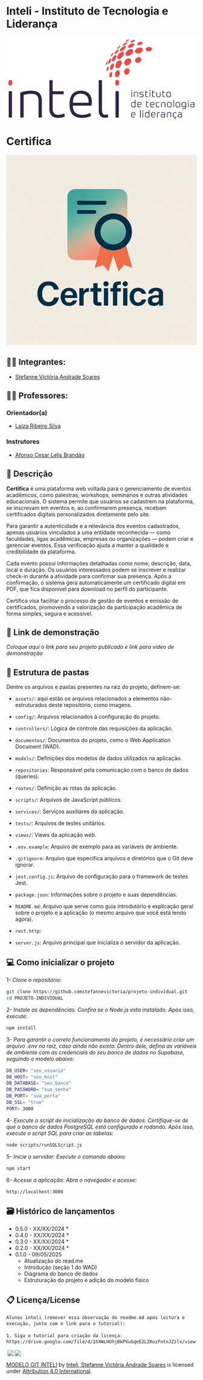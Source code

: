 # Inteli - Instituto de Tecnologia e Liderança 

<p align="center">
<a> <img src="assets\inteli.png" alt="Inteli - Instituto de Tecnologia e Liderança"> </a>
</p>

# Certifica

<p align="center">
<a href= "https://www.inteli.edu.br/"><img src="/assets/certifica.png" alt="Certifica" border="0"></a>
</p>

## :student: Integrantes: 
- <a href="https://www.linkedin.com/in/stefanne-soares-9b31a8256/">Stefanne Victória Andrade Soares</a> 

## :teacher: Professores:
### Orientador(a) 
- <a href="https://www.linkedin.com/in/laizaribeiro/">Laíza Ribeiro Silva</a>
### Instrutores
- <a href="https://www.linkedin.com/in/afonsolelis/">Afonso Cesar Lelis Brandão</a>


## 📝 Descrição

**Certifica** é uma plataforma web voltada para o gerenciamento de eventos acadêmicos, como palestras, workshops, seminários e outras atividades educacionais. O sistema permite que usuários se cadastrem na plataforma, se inscrevam em eventos e, ao confirmarem presença, recebam certificados digitais personalizados diretamente pelo site.

Para garantir a autenticidade e a relevância dos eventos cadastrados, apenas usuários vinculados a uma entidade reconhecida — como faculdades, ligas acadêmicas, empresas ou organizações — podem criar e gerenciar eventos. Essa verificação ajuda a manter a qualidade e credibilidade da plataforma.

Cada evento possui informações detalhadas como nome, descrição, data, local e duração. Os usuários interessados podem se inscrever e realizar check-in durante a atividade para confirmar sua presença. Após a confirmação, o sistema gera automaticamente um certificado digital em PDF, que fica disponível para download no perfil do participante.

Certifica visa facilitar o processo de gestão de eventos e emissão de certificados, promovendo a valorização da participação acadêmica de forma simples, segura e acessível.

## 📝 Link de demonstração

_Coloque aqui o link para seu projeto publicado e link para vídeo de demonstração_

## 📁 Estrutura de pastas

Dentre os arquivos e pastas presentes na raiz do projeto, definem-se:

- `assets/`: aqui estão os arquivos relacionados a elementos não-estruturados deste repositório, como imagens.

- `config/`: Arquivos relacionados à configuração do projeto.

- `controllers/`: Lógica de controle das requisições da aplicação.

- `documentos/`: Documentos do projeto, como o Web Application  Document (WAD).

- `models/`: Definições dos modelos de dados utilizados na aplicação.

- `repositories`: Responsável pela comunicação com o banco de dados (queries).

- `routes/`: Definição as rotas da aplicação.

- `scripts/`: Arquivos de JavaScript públicos.

- `services/`: Serviços auxiliares da aplicação.

- `tests/`: Arquivos de testes unitários.

- `views/`: Views da aplicação web.

- `.env.example`: Arquivo de exemplo para as variáveis de ambiente.

- `.gitignore`: Arquivo que especifica arquivos e diretórios que o Git deve ignorar.

- `jest.config.js`: Arquivo de configuração para o framework de testes Jest.

- `package.json`: Informações sobre o projeto e suas dependências.

- `README.md`: Arquivo que serve como guia introdutório e explicação geral sobre o projeto e a aplicação (o mesmo arquivo que você está lendo agora).

- `rest.http`: 

- `server.js`: Arquivo principal que inicializa o servidor da aplicação.


## 💻 Como inicializar o projeto

1- _Clone o repositório_:

```bash
git clone https://github.comstefannevictoria/projeto-individual.git
cd PROJETO-INDIVIDUAL
```

2- _Instale as dependências. Confira se o Node.js esta instalado. Após isso, execute:_

```bash
npm install
```

3- _Para garantir o correto funcionamento do projeto, é necessário criar um arquivo .env na raiz, caso ainda não exista. Dentro dele, defina as variáveis de ambiente com as credenciais do seu banco de dados no Supabase, seguindo o modelo abaixo:_

```bash
DB_USER= "seu_usuario"
DB_HOST= "seu_host"
DB_DATABASE= "seu_banco"
DB_PASSWORD= "sua_senha"
DB_PORT= "sua_porta"
DB_SSL= "true"
PORT= 3000
```

4- _Execute o script de inicialização do banco de dados: Certifique-se de que o banco de dados PostgreSQL está configurado e rodando. Após isso, execute o script SQL para criar as tabelas:_

```bash
node scripts/runSQLScript.js
```

5- _Inicie o servidor: Execute o comando abaixo:_

```bash
npm start
```

6- _Acesse a aplicação: Abra o navegador e acesse:_

```bash
http://localhost:3000
```


## 🗃 Histórico de lançamentos

* 0.5.0 - XX/XX/2024
    * 
* 0.4.0 - XX/XX/2024
    * 
* 0.3.0 - XX/XX/2024
    * 
* 0.2.0 - XX/XX/2024
    * 
* 0.1.0 - 09/05/2025
    * Atualização do read.me
    * Introdução (seção 1 do WAD)
    * Diagrama do banco de dados
    * Estruturação do projeto e adição do modelo físico

## 📋 Licença/License
```
Alunos inteli (remover essa observação do readme.md após leitura e execução, junto com o link para o tutorial):

1. Siga o tutorial para criação da licença: https://drive.google.com/file/d/1hXWLHUhjBkPVuGqeE2LZKozFntnJZzlx/view
```

<img style="height:22px!important;margin-left:3px;vertical-align:text-bottom;" src="https://mirrors.creativecommons.org/presskit/icons/cc.svg?ref=chooser-v1"><img style="height:22px!important;margin-left:3px;vertical-align:text-bottom;" src="https://mirrors.creativecommons.org/presskit/icons/by.svg?ref=chooser-v1"><p xmlns:cc="http://creativecommons.org/ns#" xmlns:dct="http://purl.org/dc/terms/"><a property="dct:title" rel="cc:attributionURL" href="https://github.com/Intelihub/Template_M2/">MODELO GIT INTELI</a> by <a rel="cc:attributionURL dct:creator" property="cc:attributionName" href="https://www.yggbrasil.com.br/vr">Inteli, Stefanne Victória Andrade Soares</a> is licensed under <a href="http://creativecommons.org/licenses/by/4.0/?ref=chooser-v1" target="_blank" rel="license noopener noreferrer" style="display:inline-block;">Attribution 4.0 International</a>.</p>
